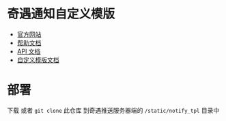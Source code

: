 # 奇遇通知自定义模版

* [官方网站](https://notify.qiyutech.tech/)
* [帮助文档](https://docs.notify.qiyutech.tech/)
* [API 文档](https://notify.qiyutech.tech/api/docs)
* [自定义模版文档](https://docs.notify.qiyutech.tech/notify_tpl.html)

# 部署

下载 或者 `git clone` 此仓库 到奇遇推送服务器端的 `/static/notify_tpl` 目录中

